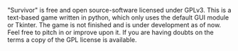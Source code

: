"Survivor" is free and open source-software licensed under GPLv3.
This is a text-based game written in python, which only uses the default GUI module or Tkinter. The game is not finished and is under development as of now. Feel free to pitch in or improve upon it. If you are having doubts on the terms a copy of the GPL license is available.
